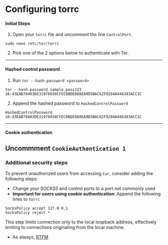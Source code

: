 # Configuring torrc
#### Initial Steps
1. Open your `torrc` file and uncomment the line `ControlPort`.
```
sudo nano /etc/tor/torrc
```
2. Pick one of the 2 options below to authenticate with Tor.
---
#### Hashed control password
1. Run `tor --hash-password <password>`
```
tor --hash-password sample_pass123
16:43EAB78403DE31976030CFEC0BDE888EA9D5BAC62F9284A446383ACC1C
```
2. Append the hashed password to `HashedControlPassword`
```
HashedControlPassword 16:43EAB78403DE31976030CFEC0BDE888EA9D5BAC62F9284A446383ACC1C
```
---
#### Cookie authentication
Uncommment `CookieAuthentication 1`
---
### Additional security steps
To prevent unauthorized users from accessing `tor`, consider adding the following steps:
- Change your SOCKS5 and control ports to a port not commonly used
- **Important for users using cookie authentication**: Append the following lines to `torrc`
```
SocksPolicy accept 127.0.0.1
SocksPolicy reject *
```
This step limits connection only to the local loopback address, effectively limiting to connections originating from the local machine.
- As always, [RTFM](https://tor.void.gr/docs/tor-manual.html.en "RTFM")
